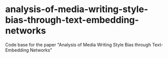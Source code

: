 # analysis-of-media-writing-style-bias-through-text-embedding-networks
Code base for the paper "Analysis of Media Writing Style Bias through Text-Embedding Networks"
